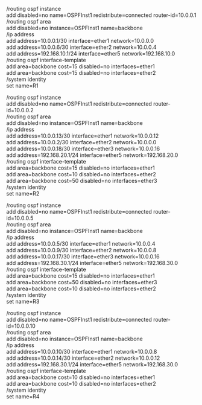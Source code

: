 /routing ospf instance  
add disabled=no name=OSPFInst1 redistribute=connected router-id=10.0.0.1  
/routing ospf area  
add disabled=no instance=OSPFInst1 name=backbone  
/ip address  
add address=10.0.0.1/30 interface=ether1 network=10.0.0.0  
add address=10.0.0.6/30 interface=ether2 network=10.0.0.4  
add address=192.168.10.1/24 interface=ether5 network=192.168.10.0  
/routing ospf interface-template  
add area=backbone cost=15 disabled=no interfaces=ether1  
add area=backbone cost=15 disabled=no interfaces=ether2  
/system identity  
set name=R1

/routing ospf instance  
add disabled=no name=OSPFInst1 redistribute=connected router-id=10.0.0.2  
/routing ospf area  
add disabled=no instance=OSPFInst1 name=backbone  
/ip address  
add address=10.0.0.13/30 interface=ether1 network=10.0.0.12  
add address=10.0.0.2/30 interface=ether2 network=10.0.0.0  
add address=10.0.0.18/30 interface=ether3 network=10.0.0.16  
add address=192.168.20.1/24 interface=ether5 network=192.168.20.0  
/routing ospf interface-template  
add area=backbone cost=15 disabled=no interfaces=ether1  
add area=backbone cost=10 disabled=no interfaces=ether2  
add area=backbone cost=50 disabled=no interfaces=ether3  
/system identity  
set name=R2  

/routing ospf instance  
add disabled=no name=OSPFInst1 redistribute=connected router-id=10.0.0.5  
/routing ospf area  
add disabled=no instance=OSPFInst1 name=backbone  
/ip address  
add address=10.0.0.5/30 interface=ether1 network=10.0.0.4  
add address=10.0.0.9/30 interface=ether2 network=10.0.0.8  
add address=10.0.0.17/30 interface=ether3 network=10.0.0.16  
add address=192.168.30.1/24 interface=ether5 network=192.168.30.0  
/routing ospf interface-template  
add area=backbone cost=15 disabled=no interfaces=ether1  
add area=backbone cost=50 disabled=no interfaces=ether3  
add area=backbone cost=10 disabled=no interfaces=ether2  
/system identity  
set name=R3

/routing ospf instance  
add disabled=no name=OSPFInst1 redistribute=connected router-id=10.0.0.10  
/routing ospf area  
add disabled=no instance=OSPFInst1 name=backbone  
/ip address  
add address=10.0.0.10/30 interface=ether1 network=10.0.0.8  
add address=10.0.0.14/30 interface=ether2 network=10.0.0.12  
add address=192.168.30.1/24 interface=ether5 network=192.168.30.0  
/routing ospf interface-template  
add area=backbone cost=10 disabled=no interfaces=ether1  
add area=backbone cost=10 disabled=no interfaces=ether2  
/system identity  
set name=R4
